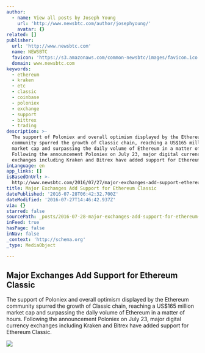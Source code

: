 ```yaml
---
author:
  - name: View all posts by Joseph Young
    url: 'http://www.newsbtc.com/author/josephyoung/'
    avatar: {}
related: []
publisher:
  url: 'http://www.newsbtc.com'
  name: NEWSBTC
  favicon: 'https://s3.amazonaws.com/common-newsbtc/images/favicon.ico'
  domain: www.newsbtc.com
keywords:
  - ethereum
  - kraken
  - etc
  - classic
  - coinbase
  - poloniex
  - exchange
  - support
  - bittrex
  - trading
description: >-
  The support of Poloniex and overall optimism displayed by the Ethereum
  community spurred the growth of Classic chain, reaching a US$165 million
  market cap and surpassing the daily volume of Ethereum in a matter of hours.
  Following the announcement Poloniex on July 23, major digital currency
  exchanges including Kraken and Bitrex have added support for Ethereum Classic.
inLanguage: en
app_links: []
isBasedOnUrl: >-
  http://www.newsbtc.com/2016/07/27/major-exchanges-add-support-ethereum-classic/
title: Major Exchanges Add Support for Ethereum Classic
datePublished: '2016-07-28T06:42:32.700Z'
dateModified: '2016-07-27T14:46:42.937Z'
via: {}
starred: false
sourcePath: _posts/2016-07-28-major-exchanges-add-support-for-ethereum-classic.md
inFeed: true
hasPage: false
inNav: false
_context: 'http://schema.org'
_type: MediaObject

---
```

<article style=""><h1>Major Exchanges Add Support for Ethereum Classic</h1><p>The support of Poloniex and overall optimism displayed by the Ethereum community spurred the growth of Classic chain, reaching a US$165 million market cap and surpassing the daily volume of Ethereum in a matter of hours. Following the announcement Poloniex on July 23, major digital currency exchanges including Kraken and Bitrex have added support for Ethereum Classic.</p><img src="http://s3.amazonaws.com/main-newsbtc-images/2016/07/17132648/shutterstock_335012375.jpg" /></article>
